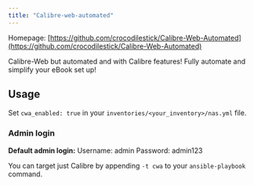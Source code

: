 ```yaml
---
title: "Calibre-web-automated"
---
```


Homepage: [https://github.com/crocodilestick/Calibre-Web-Automated](https://github.com/crocodilestick/Calibre-Web-Automated)

Calibre-Web but automated and with Calibre features! Fully automate and simplify your eBook set up!

## Usage

Set `cwa_enabled: true` in your `inventories/<your_inventory>/nas.yml` file.

### Admin login

**Default admin login:** Username: admin Password: admin123

You can target just Calibre by appending `-t cwa` to your `ansible-playbook` command.
